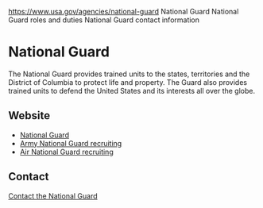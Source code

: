 

https://www.usa.gov/agencies/national-guard
National Guard
National Guard roles and duties
National Guard contact information

# National Guard

The National Guard provides trained units to the states, territories and the District of Columbia to protect life and property. The Guard also provides trained units to defend the United States and its interests all over the globe.

## Website

* [National Guard](https://www.nationalguard.mil/)
* [Army National Guard recruiting](https://www.nationalguard.com/)
* [Air National Guard recruiting](https://www.airforce.com/ways-to-serve/air-national-guard)

## Contact

[Contact the National Guard](https://www.nationalguard.mil/Contact-Us/)

